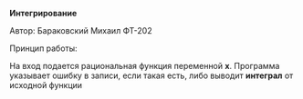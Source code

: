 **Интегрирование** 

Автор: Бараковский Михаил ФТ-202

Принцип работы:

На вход подается рациональная функция переменной **x**. Программа указывает ошибку в записи, если такая есть, либо выводит **интеграл** от исходной функции
